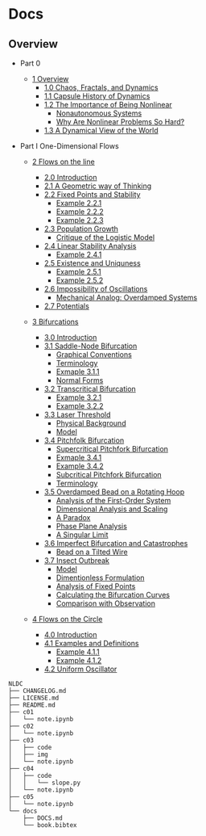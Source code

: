 <!--
@Author: shumez
@Date:   2018-06-02 13:36:08
@Project: NLDC/docs
@Filename: DOCS.md
@Last modified by:   shumez
@Last modified time: 2018-06-02 13:37:77
-->


# Docs


## Overview

- Part 0
    - [1 Overview](../c01)
        - [1.0 Chaos, Fractals, and Dynamics](#1.0-Chaos,-Fractals,-and-Dynamics)
        - [1.1 Capsule History of Dynamics](#1.1-Capsule-History-of-Dynamics)
        - [1.2 The Importance of Being Nonlinear](#1.2-The-Importance-of-Being-Nonlinear)
            - [Nonautonomous Systems](#Nonautonomous-Systems)
            - [Why Are Nonlinear Problems So Hard?](#Why-Are-Nonlinear-Problems-So-Hard?)
        - [1.3 A Dynamical View of the World](#1.3-A-Dynamical-View-of-the-World)

- Part I One-Dimensional Flows
    - [2 Flows on the line](../c02)
        - [2.0 Introduction](#2.0-Introduction)
        - [2.1 A Geometric way of Thinking](#2.1-A-Geometric-way-of-Thinking)
        - [2.2 Fixed Points and Stability](#2.2-Fixed-Points-and-Stability)
            - [Example 2.2.1](#Example-2.2.1)
            - [Example 2.2.2](#Example-2.2.2)
            - [Example 2.2.3](#Example-2.2.3)
        - [2.3 Population Growth](#2.3-Population-Growth)
            - [Critique of the Logistic Model](#Critique-of-the-Logistic-Model)
        - [2.4 Linear Stability Analysis](#2.4-Linear-Stability-Analysis)
            - [Example 2.4.1](#Example-2.4.1)
        - [2.5 Existence and Uniquness](#2.5-Existence-and-Uniquness)
            - [Example 2.5.1](#Example-2.5.1)
            - [Example 2.5.2](#Example-2.5.2)
        - [2.6 Impossibility of Oscillations](#2.6-Impossibility-of-Oscillations)
            - [Mechanical Analog: Overdamped Systems](#Mechanical-Analog:-Overdamped-Systems)
        - [2.7 Potentials](#2.7-Potentials)

    - [3 Bifurcations](../c03)
        - [3.0 Introduction](#3.0-Introduction)
        - [3.1 Saddle-Node Bifurcation](#3.1-Saddle-Node-Bifurcation)
            - [Graphical Conventions](#Graphical-Conventions)
            - [Terminology](#Terminology)
            - [Exmaple 3.1.1](#Exmaple-3.1.1)
            - [Normal Forms](#Normal-Forms)
        - [3.2 Transcritical Bifurcation](#3.2-Transcritical-Bifurcation)
            - [Example 3.2.1](#Example-3.2.1)
            - [Example 3.2.2](#Example-3.2.2)
        - [3.3 Laser Threshold](#3.3-Laser-Threshold)
            - [Physical Background](#Physical-Background)
            - [Model](#Model)
        - [3.4 Pitchfolk Bifurcation](#3.4-Pitchfolk-Bifurcation)
            - [Supercritical Pitchfork Bifurcation](#Supercritical-Pitchfork-Bifurcation)
            - [Exmaple 3.4.1](#Exmaple-3.4.1)
            - [Example 3.4.2](#Example-3.4.2)
            - [Subcritical Pitchfork Bifurcation](#Subcritical-Pitchfork-Bifurcation)
            - [Terminology](#Terminology)
        - [3.5 Overdamped Bead on a Rotating Hoop](#3.5-Overdamped-Bead-on-a-Rotating-Hoop)
            - [Analysis of the First-Order System](#Analysis-of-the-First-Order-System)
            - [Dimensional Analysis and Scaling](#Dimensional-Analysis-and-Scaling)
            - [A Paradox](#A-Paradox)
            - [Phase Plane Analysis](#Phase-Plane-Analysis)
            - [A Singular Limit](#A-Singular-Limit)
        - [3.6 Imperfect Bifurcation and Catastrophes](#3.6-Imperfect-Bifurcation-and-Catastrophes)
            - [Bead on a Tilted Wire](#Bead-on-a-Tilted-Wire)
        - [3.7 Insect Outbreak](#3.7-Insect-Outbreak)
            - [Model](#Model)
            - [Dimentionless Formulation](#Dimentionless-Formulation)
            - [Analysis of Fixed Points](#Analysis-of-Fixed-Points)
            - [Calculating the Bifurcation Curves](#Calculating-the-Bifurcation-Curves)
            - [Comparison with Observation](#Comparison-with-Observation)

    - [4 Flows on the Circle](../c04)
        - [4.0 Introduction](#4.0-Introduction)
        - [4.1 Examples and Definitions](#4.1-Examples-and-Definitions)
            - [Example 4.1.1](#Example-4.1.1)
            - [Example 4.1.2](#Example-4.1.2)
        - [4.2 Uniform Oscillator](#4.2-Uniform-Oscillator)



```
NLDC
├── CHANGELOG.md
├── LICENSE.md
├── README.md
├── c01
│   └── note.ipynb
├── c02
│   └── note.ipynb
├── c03
│   ├── code
│   ├── img
│   └── note.ipynb
├── c04
│   ├── code
│   │   └── slope.py
│   └── note.ipynb
├── c05
│   └── note.ipynb
└── docs
    ├── DOCS.md
    └── book.bibtex
```
